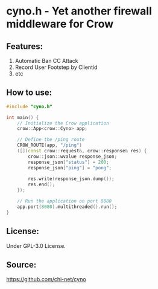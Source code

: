 # cyno.h - Yet another firewall middleware for Crow

## Features:
1. Automatic Ban CC Attack
2. Record User Footstep by Clientid
3. etc

## How to use:
```c++
#include "cyno.h"

int main() {
    // Initialize the Crow application
    crow::App<crow::Cyno> app;

    // Define the /ping route
    CROW_ROUTE(app, "/ping")
    ([](const crow::request&, crow::response& res) {
        crow::json::wvalue response_json;
        response_json["status"] = 200;
        response_json["ping"] = "pong";
        
        res.write(response_json.dump());
        res.end();
    });

    // Run the application on port 8080
    app.port(8080).multithreaded().run();
}
```
## License:

Under GPL-3.0 License.

## Source:

https://github.com/chi-net/cyno

